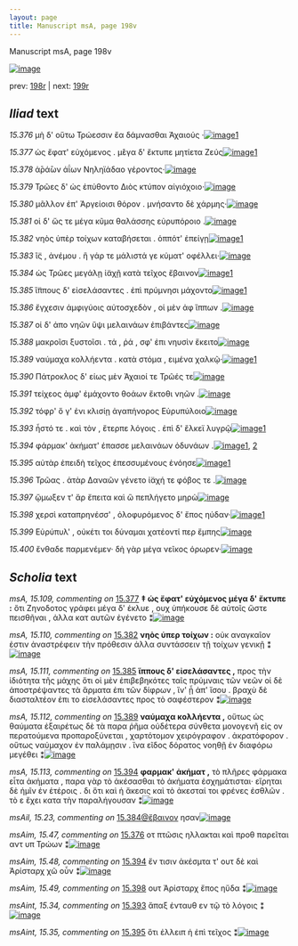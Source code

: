 ```yaml
---
layout: page
title: Manuscript msA, page 198v
---
```


Manuscript msA, page 198v

[![image](http://www.homermultitext.org/iipsrv?OBJ=IIP,1.0&FIF=/project/homer/pyramidal/deepzoom/hmt/vaimg/2017a/VA198VN_0700.tif&WID=100&CVT=JPEG)](http://www.homermultitext.org/ict2/?urn=urn:cite2:hmt:vaimg.2017a:VA198VN_0700)

prev:  [198r](../198r/) | next:  [199r](../199r/)

## *Iliad* text

*15.376* <a id="15.376"/> μὴ δ' οὕτω Τρώεσσιν ἔα δάμνασθαι Ἀχαιούς ·[![image](http://www.homermultitext.org/iipsrv?OBJ=IIP,1.0&FIF=/project/homer/pyramidal/deepzoom/hmt/vaimg/2017a/VA198VN_0700.tif&RGN=0.488,0.2246,0.392,0.0278&WID=1000&CVT=JPEG)](http://www.homermultitext.org/ict2/?urn=urn:cite2:hmt:vaimg.2017a:VA198VN_0700@0.488,0.2246,0.392,0.0278)[1](#msAim_15.47)

*15.377* <a id="15.377"/> ὡς ἔφατ' εὐχόμενος . μ́έγα δ' ἔκτυπε μητίετα Ζεύς[![image](http://www.homermultitext.org/iipsrv?OBJ=IIP,1.0&FIF=/project/homer/pyramidal/deepzoom/hmt/vaimg/2017a/VA198VN_0700.tif&RGN=0.483,0.2449,0.424,0.0308&WID=1000&CVT=JPEG)](http://www.homermultitext.org/ict2/?urn=urn:cite2:hmt:vaimg.2017a:VA198VN_0700@0.483,0.2449,0.424,0.0308)[1](#msA_15.109)

*15.378* <a id="15.378"/> ἀ̄ρά̄ων ἀΐων Νηληϊάδαο γέροντος·[![image](http://www.homermultitext.org/iipsrv?OBJ=IIP,1.0&FIF=/project/homer/pyramidal/deepzoom/hmt/vaimg/2017a/VA198VN_0700.tif&RGN=0.487,0.2652,0.317,0.0248&WID=1000&CVT=JPEG)](http://www.homermultitext.org/ict2/?urn=urn:cite2:hmt:vaimg.2017a:VA198VN_0700@0.487,0.2652,0.317,0.0248)

*15.379* <a id="15.379"/> Τρῶες δ' ὡς ἐπύθοντο Διὸς κτύπον αἰγιόχοιο·[![image](http://www.homermultitext.org/iipsrv?OBJ=IIP,1.0&FIF=/project/homer/pyramidal/deepzoom/hmt/vaimg/2017a/VA198VN_0700.tif&RGN=0.489,0.284,0.408,0.0248&WID=1000&CVT=JPEG)](http://www.homermultitext.org/ict2/?urn=urn:cite2:hmt:vaimg.2017a:VA198VN_0700@0.489,0.284,0.408,0.0248)

*15.380* <a id="15.380"/> μᾶλλον ἐπ' Ἀργείοισι θόρον . μνήσαντο δὲ χάρμης·[![image](http://www.homermultitext.org/iipsrv?OBJ=IIP,1.0&FIF=/project/homer/pyramidal/deepzoom/hmt/vaimg/2017a/VA198VN_0700.tif&RGN=0.487,0.3028,0.422,0.0248&WID=1000&CVT=JPEG)](http://www.homermultitext.org/ict2/?urn=urn:cite2:hmt:vaimg.2017a:VA198VN_0700@0.487,0.3028,0.422,0.0248)

*15.381* <a id="15.381"/> οἱ δ' ὥς τε μέγα κῦμα θαλάσσης εὐρυπόροιο .[![image](http://www.homermultitext.org/iipsrv?OBJ=IIP,1.0&FIF=/project/homer/pyramidal/deepzoom/hmt/vaimg/2017a/VA198VN_0700.tif&RGN=0.482,0.3208,0.388,0.0248&WID=1000&CVT=JPEG)](http://www.homermultitext.org/ict2/?urn=urn:cite2:hmt:vaimg.2017a:VA198VN_0700@0.482,0.3208,0.388,0.0248)

*15.382* <a id="15.382"/> νηὸς ὑπὲρ τοίχων καταβήσεται . ὁππότ' ἐπείγῃ[![image](http://www.homermultitext.org/iipsrv?OBJ=IIP,1.0&FIF=/project/homer/pyramidal/deepzoom/hmt/vaimg/2017a/VA198VN_0700.tif&RGN=0.483,0.3403,0.43,0.0248&WID=1000&CVT=JPEG)](http://www.homermultitext.org/ict2/?urn=urn:cite2:hmt:vaimg.2017a:VA198VN_0700@0.483,0.3403,0.43,0.0248)[1](#msA_15.110)

*15.383* <a id="15.383"/> ἲ̈ς , ἀνέμου . ἣ γάρ τε μάλιστά γε κύματ' οφέλλει·[![image](http://www.homermultitext.org/iipsrv?OBJ=IIP,1.0&FIF=/project/homer/pyramidal/deepzoom/hmt/vaimg/2017a/VA198VN_0700.tif&RGN=0.483,0.3614,0.435,0.0248&WID=1000&CVT=JPEG)](http://www.homermultitext.org/ict2/?urn=urn:cite2:hmt:vaimg.2017a:VA198VN_0700@0.483,0.3614,0.435,0.0248)

*15.384* <a id="15.384"/> ὡς Τρῶες μεγάλῃ ἰ̈αχῇ κατὰ τεῖχος ἔβαινον[![image](http://www.homermultitext.org/iipsrv?OBJ=IIP,1.0&FIF=/project/homer/pyramidal/deepzoom/hmt/vaimg/2017a/VA198VN_0700.tif&RGN=0.483,0.3779,0.408,0.0248&WID=1000&CVT=JPEG)](http://www.homermultitext.org/ict2/?urn=urn:cite2:hmt:vaimg.2017a:VA198VN_0700@0.483,0.3779,0.408,0.0248)[1](#msAil_15.23)

*15.385* <a id="15.385"/> ἵ̈ππους δ' εἰσελάσαντες . ἐπὶ πρύμνησι μάχοντο[![image](http://www.homermultitext.org/iipsrv?OBJ=IIP,1.0&FIF=/project/homer/pyramidal/deepzoom/hmt/vaimg/2017a/VA198VN_0700.tif&RGN=0.484,0.3952,0.431,0.0285&WID=1000&CVT=JPEG)](http://www.homermultitext.org/ict2/?urn=urn:cite2:hmt:vaimg.2017a:VA198VN_0700@0.484,0.3952,0.431,0.0285)[1](#msA_15.111)

*15.386* <a id="15.386"/> ἔγχεσιν ἀμφιγύοις αὐτοσχεδὸν , οἱ μὲν ἀφ ἵππων .[![image](http://www.homermultitext.org/iipsrv?OBJ=IIP,1.0&FIF=/project/homer/pyramidal/deepzoom/hmt/vaimg/2017a/VA198VN_0700.tif&RGN=0.484,0.414,0.419,0.0285&WID=1000&CVT=JPEG)](http://www.homermultitext.org/ict2/?urn=urn:cite2:hmt:vaimg.2017a:VA198VN_0700@0.484,0.414,0.419,0.0285)

*15.387* <a id="15.387"/> οἱ δ' ἀπο νηῶν ὕψι μελαινάων ἐπιβάντες[![image](http://www.homermultitext.org/iipsrv?OBJ=IIP,1.0&FIF=/project/homer/pyramidal/deepzoom/hmt/vaimg/2017a/VA198VN_0700.tif&RGN=0.482,0.4335,0.386,0.0285&WID=1000&CVT=JPEG)](http://www.homermultitext.org/ict2/?urn=urn:cite2:hmt:vaimg.2017a:VA198VN_0700@0.482,0.4335,0.386,0.0285)

*15.388* <a id="15.388"/> μακροῖσι ξυστοῖσι . τά , ῥά , σφ' ἐπι νηυσὶν ἔκειτο[![image](http://www.homermultitext.org/iipsrv?OBJ=IIP,1.0&FIF=/project/homer/pyramidal/deepzoom/hmt/vaimg/2017a/VA198VN_0700.tif&RGN=0.482,0.4538,0.426,0.0285&WID=1000&CVT=JPEG)](http://www.homermultitext.org/ict2/?urn=urn:cite2:hmt:vaimg.2017a:VA198VN_0700@0.482,0.4538,0.426,0.0285)

*15.389* <a id="15.389"/> ναύμαχα κολλήεντα . κατὰ στόμα , ειμένα χαλκῷ·[![image](http://www.homermultitext.org/iipsrv?OBJ=IIP,1.0&FIF=/project/homer/pyramidal/deepzoom/hmt/vaimg/2017a/VA198VN_0700.tif&RGN=0.483,0.4756,0.441,0.0285&WID=1000&CVT=JPEG)](http://www.homermultitext.org/ict2/?urn=urn:cite2:hmt:vaimg.2017a:VA198VN_0700@0.483,0.4756,0.441,0.0285)[1](#msA_15.112)

*15.390* <a id="15.390"/> Πάτροκλος δ' είως μὲν Ἀχαιοί τε Τρῶές τε[![image](http://www.homermultitext.org/iipsrv?OBJ=IIP,1.0&FIF=/project/homer/pyramidal/deepzoom/hmt/vaimg/2017a/VA198VN_0700.tif&RGN=0.484,0.4899,0.395,0.0285&WID=1000&CVT=JPEG)](http://www.homermultitext.org/ict2/?urn=urn:cite2:hmt:vaimg.2017a:VA198VN_0700@0.484,0.4899,0.395,0.0285)

*15.391* <a id="15.391"/> τείχεος ἀμφ' ἐμάχοντο θοάων ἔκτοθι νηῶν .[![image](http://www.homermultitext.org/iipsrv?OBJ=IIP,1.0&FIF=/project/homer/pyramidal/deepzoom/hmt/vaimg/2017a/VA198VN_0700.tif&RGN=0.483,0.5101,0.42,0.0285&WID=1000&CVT=JPEG)](http://www.homermultitext.org/ict2/?urn=urn:cite2:hmt:vaimg.2017a:VA198VN_0700@0.483,0.5101,0.42,0.0285)

*15.392* <a id="15.392"/> τόφρ' ὅ γ' ἐνι κλισίῃ ἀγαπήνορος Εὐρυπύλοιο[![image](http://www.homermultitext.org/iipsrv?OBJ=IIP,1.0&FIF=/project/homer/pyramidal/deepzoom/hmt/vaimg/2017a/VA198VN_0700.tif&RGN=0.482,0.5267,0.42,0.0285&WID=1000&CVT=JPEG)](http://www.homermultitext.org/ict2/?urn=urn:cite2:hmt:vaimg.2017a:VA198VN_0700@0.482,0.5267,0.42,0.0285)

*15.393* <a id="15.393"/> ἧστό τε . καὶ τὸν , ἔτερπε λόγοις . ἐπὶ δ' ἔλκεϊ λυγρῷ[![image](http://www.homermultitext.org/iipsrv?OBJ=IIP,1.0&FIF=/project/homer/pyramidal/deepzoom/hmt/vaimg/2017a/VA198VN_0700.tif&RGN=0.487,0.5485,0.43,0.0225&WID=1000&CVT=JPEG)](http://www.homermultitext.org/ict2/?urn=urn:cite2:hmt:vaimg.2017a:VA198VN_0700@0.487,0.5485,0.43,0.0225)[1](#msAint_15.34)

*15.394* <a id="15.394"/> φάρμακ' ἀκήματ' έπασσε μελαινάων ὀδυνάων .[![image](http://www.homermultitext.org/iipsrv?OBJ=IIP,1.0&FIF=/project/homer/pyramidal/deepzoom/hmt/vaimg/2017a/VA198VN_0700.tif&RGN=0.488,0.5642,0.43,0.0278&WID=1000&CVT=JPEG)](http://www.homermultitext.org/ict2/?urn=urn:cite2:hmt:vaimg.2017a:VA198VN_0700@0.488,0.5642,0.43,0.0278)[1](#msAim_15.48), [2](#msA_15.113)

*15.395* <a id="15.395"/> αὐτὰρ ἐπειδὴ τεῖχος ἐπεσσυμένους ἐνόησε[![image](http://www.homermultitext.org/iipsrv?OBJ=IIP,1.0&FIF=/project/homer/pyramidal/deepzoom/hmt/vaimg/2017a/VA198VN_0700.tif&RGN=0.489,0.5845,0.409,0.0278&WID=1000&CVT=JPEG)](http://www.homermultitext.org/ict2/?urn=urn:cite2:hmt:vaimg.2017a:VA198VN_0700@0.489,0.5845,0.409,0.0278)[1](#msAint_15.35)

*15.396* <a id="15.396"/> Τρῶας . ἀτὰρ Δαναῶν γένετο ἰ̈αχή τε φόβος τε .[![image](http://www.homermultitext.org/iipsrv?OBJ=IIP,1.0&FIF=/project/homer/pyramidal/deepzoom/hmt/vaimg/2017a/VA198VN_0700.tif&RGN=0.489,0.5995,0.409,0.0278&WID=1000&CVT=JPEG)](http://www.homermultitext.org/ict2/?urn=urn:cite2:hmt:vaimg.2017a:VA198VN_0700@0.489,0.5995,0.409,0.0278)

*15.397* <a id="15.397"/> ᾤμωξεν τ' ἄρ ἔπειτα καὶ ὣ πεπλήγετο μηρὼ[![image](http://www.homermultitext.org/iipsrv?OBJ=IIP,1.0&FIF=/project/homer/pyramidal/deepzoom/hmt/vaimg/2017a/VA198VN_0700.tif&RGN=0.486,0.6191,0.426,0.0278&WID=1000&CVT=JPEG)](http://www.homermultitext.org/ict2/?urn=urn:cite2:hmt:vaimg.2017a:VA198VN_0700@0.486,0.6191,0.426,0.0278)

*15.398* <a id="15.398"/> χερσὶ καταπρηνέσσ' , ὀλοφυρόμενος δ' ἔπος ηύδαν·[![image](http://www.homermultitext.org/iipsrv?OBJ=IIP,1.0&FIF=/project/homer/pyramidal/deepzoom/hmt/vaimg/2017a/VA198VN_0700.tif&RGN=0.486,0.6379,0.438,0.0278&WID=1000&CVT=JPEG)](http://www.homermultitext.org/ict2/?urn=urn:cite2:hmt:vaimg.2017a:VA198VN_0700@0.486,0.6379,0.438,0.0278)[1](#msAim_15.49)

*15.399* <a id="15.399"/> Εὐρύπυλ' , οὐκέτι τοι δύναμαι χατέοντί περ ἔμπης[![image](http://www.homermultitext.org/iipsrv?OBJ=IIP,1.0&FIF=/project/homer/pyramidal/deepzoom/hmt/vaimg/2017a/VA198VN_0700.tif&RGN=0.484,0.6566,0.438,0.0278&WID=1000&CVT=JPEG)](http://www.homermultitext.org/ict2/?urn=urn:cite2:hmt:vaimg.2017a:VA198VN_0700@0.484,0.6566,0.438,0.0278)

*15.400* <a id="15.400"/> ἔνθαδε παρμενέμεν· δὴ γὰρ μέγα νεῖκος όρωρεν·[![image](http://www.homermultitext.org/iipsrv?OBJ=IIP,1.0&FIF=/project/homer/pyramidal/deepzoom/hmt/vaimg/2017a/VA198VN_0700.tif&RGN=0.483,0.6739,0.438,0.0278&WID=1000&CVT=JPEG)](http://www.homermultitext.org/ict2/?urn=urn:cite2:hmt:vaimg.2017a:VA198VN_0700@0.483,0.6739,0.438,0.0278)

## *Scholia* text

*msA, 15.109, commenting on* [15.377](#15.377)  <a id="msA_15.109"/> **‡ ὡς ἔφατ' εὐχόμενος μέγα δ' ἔκτυπε :** ὅτι Ζηνοδοτος γράφει μέγα δ' έκλυε , ουχ ὑπήκουσε δὲ αὐτοῖς ὥστε πεισθῆναι , ἀλλα κατ αυτῶν ἐγένετο ⁑[![image](http://www.homermultitext.org/iipsrv?OBJ=IIP,1.0&FIF=/project/homer/pyramidal/deepzoom/hmt/vaimg/2017a/VA198VN_0700.tif&RGN=0.227,0.1112,0.619,0.0368&WID=1000&CVT=JPEG)](http://www.homermultitext.org/ict2/?urn=urn:cite2:hmt:vaimg.2017a:VA198VN_0700@0.227,0.1112,0.619,0.0368)

*msA, 15.110, commenting on* [15.382](#15.382)  <a id="msA_15.110"/> **νηὸς ὑπερ τοίχων :** οὐκ αναγκαῖον ἐστιν ἀναστρέφειν τὴν πρόθεσιν ἀλλα συντάσσειν τῇ τοίχων γενικῇ ⁑[![image](http://www.homermultitext.org/iipsrv?OBJ=IIP,1.0&FIF=/project/homer/pyramidal/deepzoom/hmt/vaimg/2017a/VA198VN_0700.tif&RGN=0.345,0.1285,0.513,0.0195&WID=1000&CVT=JPEG)](http://www.homermultitext.org/ict2/?urn=urn:cite2:hmt:vaimg.2017a:VA198VN_0700@0.345,0.1285,0.513,0.0195)

*msA, 15.111, commenting on* [15.385](#15.385)  <a id="msA_15.111"/> **ἵππους δ' εἰσελάσαντες ,** προς τὴν ἰδιότητα τῆς μάχης ὅτι οἱ μὲν ἐπιβεβηκότες ταῖς πρύμναις τῶν νεῶν οἱ δὲ ἀποστρέψαντες τὰ ἅρματα ἐπι τῶν δίφρων , ἵν' ᾖ ἀπ' ἴσου . βραχὺ δὲ διασταλτέον ἐπι το εἰσελάσαντες προς τὸ σαφέστερον ⁑[![image](http://www.homermultitext.org/iipsrv?OBJ=IIP,1.0&FIF=/project/homer/pyramidal/deepzoom/hmt/vaimg/2017a/VA198VN_0700.tif&RGN=0.226,0.3982,0.217,0.0887&WID=1000&CVT=JPEG)](http://www.homermultitext.org/ict2/?urn=urn:cite2:hmt:vaimg.2017a:VA198VN_0700@0.226,0.3982,0.217,0.0887)

*msA, 15.112, commenting on* [15.389](#15.389)  <a id="msA_15.112"/> **ναύμαχα κολλήεντα ,** οὕτως ὡς θαύματα ἐξαιρέτως δὲ τὰ παρα ῥῆμα οὐδέτερα σύνθετα μονογενῆ εἰς ον περατούμενα προπαροξύνεται , χαρτότομον χειρόγραφον . ἀκρατόφορον . οὕτως ναύμαχον ἐν παλάμῃσιν . ἵνα εῖδος δόρατος νοηθῇ ἐν διαφόρω μεγέθει ⁑[![image](http://www.homermultitext.org/iipsrv?OBJ=IIP,1.0&FIF=/project/homer/pyramidal/deepzoom/hmt/vaimg/2017a/VA198VN_0700.tif&RGN=0.229,0.4763,0.217,0.0947&WID=1000&CVT=JPEG)](http://www.homermultitext.org/ict2/?urn=urn:cite2:hmt:vaimg.2017a:VA198VN_0700@0.229,0.4763,0.217,0.0947)

*msA, 15.113, commenting on* [15.394](#15.394)  <a id="msA_15.113"/> **φαρμακ' ἀκήματ ,** τὸ πλῆρες φάρμακα εἶτα ἀκήματα , παρα γὰρ τὸ ἀκέσασθαι τὸ ἀκήματα ἐσχημάτισται· εἴρηται δὲ ἡμῖν ἐν ἑτέροις . δι ὅτι καὶ ἡ ἄκεσις καὶ τὸ ἀκεσταί τοι φρένες ἐσθλῶν . τὸ ε ἔχει κατα τὴν παραλήγουσαν ⁑[![image](http://www.homermultitext.org/iipsrv?OBJ=IIP,1.0&FIF=/project/homer/pyramidal/deepzoom/hmt/vaimg/2017a/VA198VN_0700.tif&RGN=0.221,0.5582,0.228,0.0811&WID=1000&CVT=JPEG)](http://www.homermultitext.org/ict2/?urn=urn:cite2:hmt:vaimg.2017a:VA198VN_0700@0.221,0.5582,0.228,0.0811)

*msAil, 15.23, commenting on* [15.384@ἔβαινον](#15.384@ἔβαινον)  <a id="msAil_15.23"/> ησαν[![image](http://www.homermultitext.org/iipsrv?OBJ=IIP,1.0&FIF=/project/homer/pyramidal/deepzoom/hmt/vaimg/2017a/VA198VN_0700.tif&RGN=0.837,0.3772,0.032,0.0143&WID=1000&CVT=JPEG)](http://www.homermultitext.org/ict2/?urn=urn:cite2:hmt:vaimg.2017a:VA198VN_0700@0.837,0.3772,0.032,0.0143)

*msAim, 15.47, commenting on* [15.376](#15.376)  <a id="msAim_15.47"/> οτ πτῶσις ηλλακται καὶ προθ παρεῖται αντ υπ Τρώων ⁑[![image](http://www.homermultitext.org/iipsrv?OBJ=IIP,1.0&FIF=/project/homer/pyramidal/deepzoom/hmt/vaimg/2017a/VA198VN_0700.tif&RGN=0.429,0.2292,0.056,0.0518&WID=1000&CVT=JPEG)](http://www.homermultitext.org/ict2/?urn=urn:cite2:hmt:vaimg.2017a:VA198VN_0700@0.429,0.2292,0.056,0.0518)

*msAim, 15.48, commenting on* [15.394](#15.394)  <a id="msAim_15.48"/> ἔν τισιν ἀκέσμτα τ' ουτ δὲ καὶ Ἀρίσταρχ χῶ οὖν ⁑[![image](http://www.homermultitext.org/iipsrv?OBJ=IIP,1.0&FIF=/project/homer/pyramidal/deepzoom/hmt/vaimg/2017a/VA198VN_0700.tif&RGN=0.439,0.5695,0.056,0.0451&WID=1000&CVT=JPEG)](http://www.homermultitext.org/ict2/?urn=urn:cite2:hmt:vaimg.2017a:VA198VN_0700@0.439,0.5695,0.056,0.0451)

*msAim, 15.49, commenting on* [15.398](#15.398)  <a id="msAim_15.49"/> ουτ Ἀρίσταρχ ἔπος ηὔδα ⁑[![image](http://www.homermultitext.org/iipsrv?OBJ=IIP,1.0&FIF=/project/homer/pyramidal/deepzoom/hmt/vaimg/2017a/VA198VN_0700.tif&RGN=0.438,0.6439,0.055,0.0293&WID=1000&CVT=JPEG)](http://www.homermultitext.org/ict2/?urn=urn:cite2:hmt:vaimg.2017a:VA198VN_0700@0.438,0.6439,0.055,0.0293)

*msAint, 15.34, commenting on* [15.393](#15.393)  <a id="msAint_15.34"/> ἅπαξ ἐνταυθ εν τῷ τὸ λόγοις ⁑[![image](http://www.homermultitext.org/iipsrv?OBJ=IIP,1.0&FIF=/project/homer/pyramidal/deepzoom/hmt/vaimg/2017a/VA198VN_0700.tif&RGN=0.902,0.5477,0.042,0.0443&WID=1000&CVT=JPEG)](http://www.homermultitext.org/ict2/?urn=urn:cite2:hmt:vaimg.2017a:VA198VN_0700@0.902,0.5477,0.042,0.0443)

*msAint, 15.35, commenting on* [15.395](#15.395)  <a id="msAint_15.35"/> ὅτι ἐλλειπ ἡ ἐπὶ τεῖχος ⁑[![image](http://www.homermultitext.org/iipsrv?OBJ=IIP,1.0&FIF=/project/homer/pyramidal/deepzoom/hmt/vaimg/2017a/VA198VN_0700.tif&RGN=0.894,0.5875,0.05,0.0278&WID=1000&CVT=JPEG)](http://www.homermultitext.org/ict2/?urn=urn:cite2:hmt:vaimg.2017a:VA198VN_0700@0.894,0.5875,0.05,0.0278)